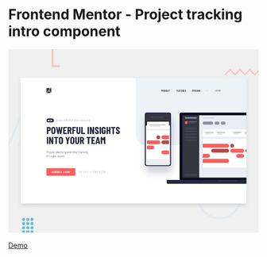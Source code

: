 # Frontend Mentor - Project tracking intro component

![Design preview for the Project tracking intro component coding challenge](./design/desktop-preview.jpg)


[Demo](https://project-tracking-intro.carolinavero.now.sh)
